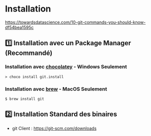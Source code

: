 # Installation


https://towardsdatascience.com/10-git-commands-you-should-know-df54bea1595c

## :one: Installation avec un Package Manager (Recommandé)

### Installation avec [chocolatey](https://chocolatey.org) - Windows Seulement


```
> choco install git.install
```

### Installation avec [brew](https://brew.sh) - MacOS Seulement


```
$ brew install git
```

## :two: Installation Standard des binaires

* git Client : https://git-scm.com/downloads  


